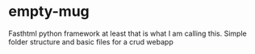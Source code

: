 # empty-mug
Fasthtml python framework
at least that is what I am calling this. Simple folder structure and basic files for a crud webapp
